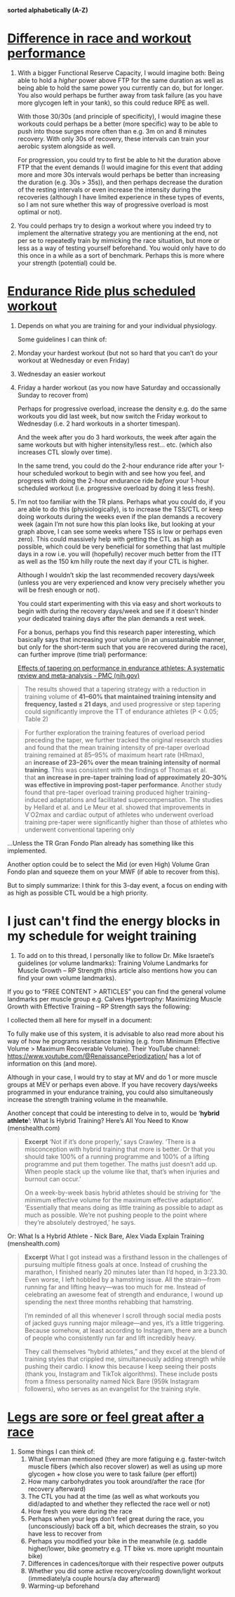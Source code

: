 **sorted alphabetically (A-Z)**

# [Difference in race and workout performance](https://www.trainerroad.com/forum/t/difference-in-race-and-workout-performance/93171)
1. With a bigger Functional Reserve Capacity, I would imagine both: Being able to hold a _higher_ power above FTP for the same duration as well as being able to hold the same power you currently can do, but for longer. You also would perhaps be further away from task failure (as you have more glycogen left in your tank), so this could reduce RPE as well.
	   
	With those 30/30s (and principle of specificity), I would imagine these workouts could perhaps be a better (more specific) way to be able to push into those surges more often than e.g. 3m on and 8 minutes recovery. With only 30s of recovery, these intervals can train your aerobic system alongside as well.
	   
	For progression, you could try to first be able to hit the duration above FTP that the event demands (I would imagine for this event that adding more and more 30s intervals would perhaps be better than increasing the duration (e.g. 30s > 35s)), and then perhaps decrease the duration of the resting intervals or even increase the intensity during the recoveries (although I have limited experience in these types of events, so I am not sure whether this way of progressive overload is most optimal or not).
2. You could perhaps try to design a workout where you indeed try to implement the alternative strategy you are mentioning at the end, not per se to repeatedly train by mimicking the race situation, but more or less as a way of testing yourself beforehand. You would only have to do this once in a while as a sort of benchmark. Perhaps this is more where your strength (potential) could be.

# [Endurance Ride plus scheduled workout](https://www.trainerroad.com/forum/t/endurance-ride-plus-scheduled-workout/93175)
1. Depends on what you are training for and your individual physiology.
   
   Some guidelines I can think of:

1. Monday your hardest workout (but not so hard that you can’t do your workout at Wednesday or even Friday)
2. Wednesday an easier workout
3. Friday a harder workout (as you now have Saturday and occassionally Sunday to recover from)
   
   Perhaps for progressive overload, increase the density e.g. do the same workouts you did last week, but now switch the Friday workout to Wednesday (i.e. 2 hard workouts in a shorter timespan).
   
   And the week after you do 3 hard workouts, the week after again the same workouts but with higher intensity/less rest… etc. (which also increases CTL slowly over time).
   
   In the same trend, you could do the 2-hour endurance ride after your 1-hour scheduled workout to begin with and see how you feel, and progress with doing the 2-hour endurance ride _before_ your 1-hour scheduled workout (i.e. progressive overload by doing it less fresh).
4. I’m not too familiar with the TR plans. Perhaps what you could do, if you are able to do this (physiologically), is to increase the TSS/CTL or keep doing workouts during the weeks even if the plan demands a recovery week (again I’m not sure how this plan looks like, but looking at your graph above, I can see some weeks where TSS is low or perhaps even zero). This could massively help with getting the CTL as high as possible, which could be very beneficial for something that last multiple days in a row i.e. you will (hopefully) recover much better from the ITT as well as the 150 km hilly route the next day if your CTL is higher.
   
   Although I wouldn’t skip the last recommended recovery days/week (unless you are very experienced and know very precisely whether you will be fresh enough or not).
   
   You could start experimenting with this via easy and short workouts to begin with during the recovery days/week and see if it doesn’t hinder your dedicated training days after the plan demands a rest week.
   
   For a bonus, perhaps you find this research paper interesting, which basically says that increasing your volume (in an unsustainable manner, but only for the short-term such that you are recovered during the race), can further improve (time trial) performance:
   
   [Effects of tapering on performance in endurance athletes: A systematic review and meta-analysis - PMC (nih.gov)](https://www.ncbi.nlm.nih.gov/pmc/articles/PMC10171681/)
   
> The results showed that a tapering strategy with a reduction in training volume of **41–60% that maintained training intensity and frequency, lasted ≤ 21 days**, and used progressive or step tapering could significantly improve the TT of endurance athletes (P < 0.05; Table 2)

> For further exploration the training features of overload period preceding the taper, we further tracked the original research studies and found that the mean training intensity of pre-taper overload training remained at 85–95% of maximum heart rate (HRmax), an **increase of 23–26% over the mean training intensity of normal training**. This was consistent with the findings of Thomas et al. that **an increase in pre-taper training load of approximately 20–30% was effective in improving post-taper performance**. Another study found that pre-taper overload training produced higher training-induced adaptations and facilitated supercompensation. The studies by Hellard et al. and Le Meur et al. showed that improvements in V˙O2max and cardiac output of athletes who underwent overload training pre-taper were significantly higher than those of athletes who underwent conventional tapering only

…Unless the TR Gran Fondo Plan already has something like this implemented.

Another option could be to select the Mid (or even High) Volume Gran Fondo plan and squeeze them on your MWF (if able to recover from this).

But to simply summarize: I think for this 3-day event, a focus on ending with as high as possible CTL would be a high priority.

# I just can't find the energy blocks in my schedule for weight training
1. To add on to this thread, I personally like to follow Dr. Mike Israetel’s guidelines (or volume landmarks): Training Volume Landmarks for Muscle Growth – RP Strength (this article also mentions how you can find your own volume landmarks).

If you go to “FREE CONTENT > ARTICLES” you can find the general volume landmarks per muscle group e.g. Calves Hypertrophy: Maximizing Muscle Growth with Effective Training – RP Strength says the following:

I collected them all here for myself in a document:

To fully make use of this system, it is advisable to also read more about his way of how he programs resistance training (e.g. from Minimum Effective Volume > Maximum Recoverable Volume). Their YouTube channel: https://www.youtube.com/@RenaissancePeriodization/ has a lot of information on this (and more).

Although in your case, I would try to stay at MV and do 1 or more muscle groups at MEV or perhaps even above. If you have recovery days/weeks programmed in your endurance training, you could also simultaneously increase the strength training volume in the meanwhile.

Another concept that could be interesting to delve in to, would be ‘**hybrid athlete**’: What Is Hybrid Training? Here’s All You Need to Know (menshealth.com)

>**Excerpt**
>‘Not if it’s done properly,’ says Crawley. ‘There is a misconception with hybrid training that more is better. Or that you should take 100% of a running programme and 100% of a lifting programme and put them together. The maths just doesn’t add up. When people stack up the volume like that, that’s when injuries and burnout can occur.’
>
>On a week-by-week basis hybrid athletes should be striving for ‘the minimum effective volume for the maximum effective adaptation’. ‘Essentially that means doing as little training as possible to adapt as much as possible. We’re not pushing people to the point where they’re absolutely destroyed,’ he says.

Or: What Is a Hybrid Athlete - Nick Bare, Alex Viada Explain Training (menshealth.com)

>**Excerpt**
>What I got instead was a firsthand lesson in the challenges of pursuing multiple fitness goals at once. Instead of crushing the marathon, I finished nearly 20 minutes later than I’d hoped, in 3:23.30. Even worse, I left hobbled by a hamstring issue. All the strain—from running far and lifting heavy—was too much for me. Instead of celebrating an awesome feat of strength and endurance, I wound up spending the next three months rehabbing that hamstring.
>
>I’m reminded of all this whenever I scroll through social media posts of jacked guys running major mileage—and yes, it’s a little triggering. Because somehow, at least according to Instagram, there are a bunch of people who consistently run far and lift incredibly heavy.
>
>They call themselves “hybrid athletes,” and they excel at the blend of training styles that crippled me, simultaneously adding strength while pushing their cardio. I know this because I keep seeing their posts (thank you, Instagram and TikTok algorithms). These include posts from a fitness personality named Nick Bare (959k Instagram followers), who serves as an evangelist for the training style.

# [Legs are sore or feel great after a race](https://www.trainerroad.com/forum/t/legs-are-sore-or-feel-great-after-a-race/93134)
1. Some things I can think of:
	1. What Everman mentioned (they are more fatiguing e.g. faster-twitch muscle fibers (which also recover slower) as well as using up more glycogen + how close you were to task failure (per effort))
	2. How many carbohydrates you took around/after the race (for recovery afterward)
	3. The CTL you had at the time (as well as what workouts you did/adapted to and whether they reflected the race well or not)
	4. How fresh you were during the race
	5. Perhaps when your legs don’t feel great during the race, you (unconsciously) back off a bit, which decreases the strain, so you have less to recover from
	6. Perhaps you modified your bike in the meanwhile (e.g. saddle higher/lower, bike geometry e.g. TT bike vs. more upright mountain bike)
	7. Differences in cadences/torque with their respective power outputs
	8. Whether you did some active recovery/cooling down/light workout (immediately/a couple hours/a day afterward)
	9. Warming-up beforehand